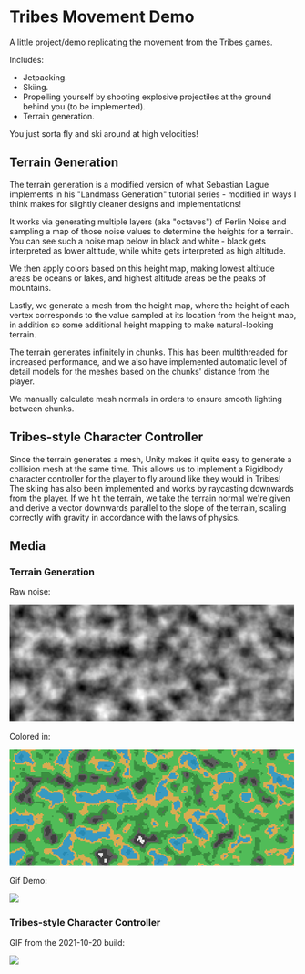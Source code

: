 # Tribes Movement Demo

A little project/demo replicating the movement from the Tribes games.

Includes:
- Jetpacking.
- Skiing.
- Propelling yourself by shooting explosive projectiles at the ground behind you (to be implemented).
- Terrain generation.

You just sorta fly and ski around at high velocities!

## Terrain Generation

The terrain generation is a modified version of what Sebastian Lague implements in his "Landmass Generation" tutorial series - modified in ways I think makes for slightly cleaner designs and implementations!

It works via generating multiple layers (aka "octaves") of Perlin Noise and sampling a map of those noise values to determine the heights for a terrain. You can see such a noise map below in black and white - black gets interpreted as lower altitude, while white gets interpreted as high altitude.

We then apply colors based on this height map, making lowest altitude areas be oceans or lakes, and highest altitude areas be the peaks of mountains.

Lastly, we generate a mesh from the height map, where the height of each vertex corresponds to the value sampled at its location from the height map, in addition so some additional height mapping to make natural-looking terrain.

The terrain generates infinitely in chunks. This has been multithreaded for increased performance, and we also have implemented automatic level of detail models for the meshes based on the chunks' distance from the player.

We manually calculate mesh normals in orders to ensure smooth lighting between chunks.

## Tribes-style Character Controller

Since the terrain generates a mesh, Unity makes it quite easy to generate a collision mesh at the same time. This allows us to implement a Rigidbody character controller for the player to fly around like they would in Tribes! The skiing has also been implemented and works by raycasting downwards from the player. If we hit the terrain, we take the terrain normal we're given and derive a vector downwards parallel to the slope of the terrain, scaling correctly with gravity in accordance with the laws of physics.

## Media

### Terrain Generation

Raw noise:

<img src="./media/2d-terrain-noise.png" width="500">

Colored in:

<img src="./media/2d-terrain-color.png" width="500">

Gif Demo:

<img src="./media/2d-terrain.gif" width="500">

### Tribes-style Character Controller

GIF from the 2021-10-20 build:

<img src="./media/tribes-demo.gif" width="500">
